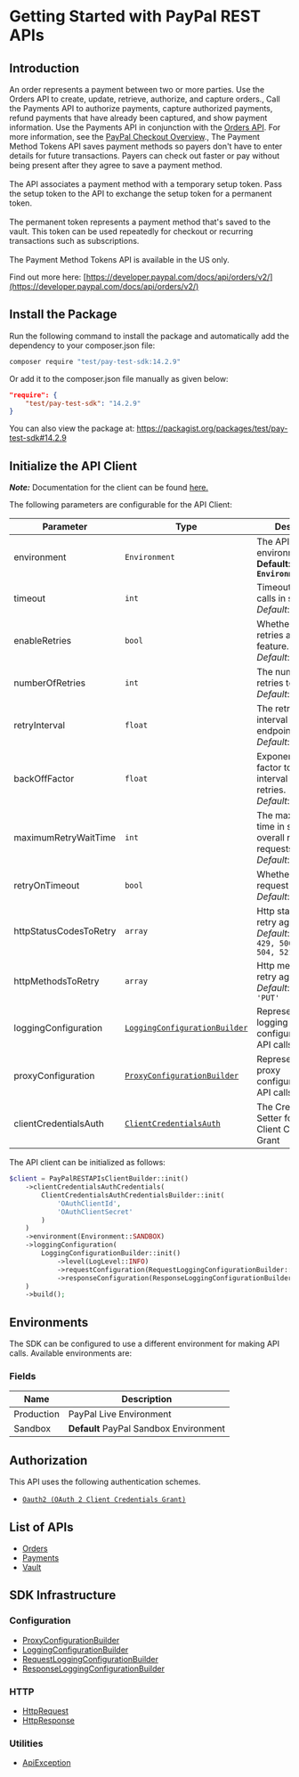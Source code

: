 
# Getting Started with PayPal REST APIs

## Introduction

An order represents a payment between two or more parties. Use the Orders API to create, update, retrieve, authorize, and capture orders., Call the Payments API to authorize payments, capture authorized payments, refund payments that have already been captured, and show payment information. Use the Payments API in conjunction with the <a href="/docs/api/orders/v2/">Orders API</a>. For more information, see the <a href="/docs/checkout/">PayPal Checkout Overview</a>., The Payment Method Tokens API saves payment methods so payers don't have to enter details for future transactions. Payers can check out faster or pay without being present after they agree to save a payment method.<br><br>The API associates a payment method with a temporary setup token. Pass the setup token to the API to exchange the setup token for a permanent token.<br><br>The permanent token represents a payment method that's saved to the vault. This token can be used repeatedly for checkout or recurring transactions such as subscriptions.<br><br>The Payment Method Tokens API is available in the US only.

Find out more here: [https://developer.paypal.com/docs/api/orders/v2/](https://developer.paypal.com/docs/api/orders/v2/)

## Install the Package

Run the following command to install the package and automatically add the dependency to your composer.json file:

```bash
composer require "test/pay-test-sdk:14.2.9"
```

Or add it to the composer.json file manually as given below:

```json
"require": {
    "test/pay-test-sdk": "14.2.9"
}
```

You can also view the package at:
https://packagist.org/packages/test/pay-test-sdk#14.2.9

## Initialize the API Client

**_Note:_** Documentation for the client can be found [here.](https://www.github.com/tahaali2000/pay-test-php-sdk/tree/14.2.9/doc/client.md)

The following parameters are configurable for the API Client:

| Parameter | Type | Description |
|  --- | --- | --- |
| environment | `Environment` | The API environment. <br> **Default: `Environment.SANDBOX`** |
| timeout | `int` | Timeout for API calls in seconds.<br>*Default*: `0` |
| enableRetries | `bool` | Whether to enable retries and backoff feature.<br>*Default*: `false` |
| numberOfRetries | `int` | The number of retries to make.<br>*Default*: `0` |
| retryInterval | `float` | The retry time interval between the endpoint calls.<br>*Default*: `1` |
| backOffFactor | `float` | Exponential backoff factor to increase interval between retries.<br>*Default*: `2` |
| maximumRetryWaitTime | `int` | The maximum wait time in seconds for overall retrying requests.<br>*Default*: `0` |
| retryOnTimeout | `bool` | Whether to retry on request timeout.<br>*Default*: `true` |
| httpStatusCodesToRetry | `array` | Http status codes to retry against.<br>*Default*: `408, 413, 429, 500, 502, 503, 504, 521, 522, 524` |
| httpMethodsToRetry | `array` | Http methods to retry against.<br>*Default*: `'GET', 'PUT'` |
| loggingConfiguration | [`LoggingConfigurationBuilder`](https://www.github.com/tahaali2000/pay-test-php-sdk/tree/14.2.9/doc/logging-configuration-builder.md) | Represents the logging configurations for API calls |
| proxyConfiguration | [`ProxyConfigurationBuilder`](https://www.github.com/tahaali2000/pay-test-php-sdk/tree/14.2.9/doc/proxy-configuration-builder.md) | Represents the proxy configurations for API calls |
| clientCredentialsAuth | [`ClientCredentialsAuth`](https://www.github.com/tahaali2000/pay-test-php-sdk/tree/14.2.9/doc/auth/oauth-2-client-credentials-grant.md) | The Credentials Setter for OAuth 2 Client Credentials Grant |

The API client can be initialized as follows:

```php
$client = PayPalRESTAPIsClientBuilder::init()
    ->clientCredentialsAuthCredentials(
        ClientCredentialsAuthCredentialsBuilder::init(
            'OAuthClientId',
            'OAuthClientSecret'
        )
    )
    ->environment(Environment::SANDBOX)
    ->loggingConfiguration(
        LoggingConfigurationBuilder::init()
            ->level(LogLevel::INFO)
            ->requestConfiguration(RequestLoggingConfigurationBuilder::init()->body(true))
            ->responseConfiguration(ResponseLoggingConfigurationBuilder::init()->headers(true))
    )
    ->build();
```

## Environments

The SDK can be configured to use a different environment for making API calls. Available environments are:

### Fields

| Name | Description |
|  --- | --- |
| Production | PayPal Live Environment |
| Sandbox | **Default** PayPal Sandbox Environment |

## Authorization

This API uses the following authentication schemes.

* [`Oauth2 (OAuth 2 Client Credentials Grant)`](https://www.github.com/tahaali2000/pay-test-php-sdk/tree/14.2.9/doc/auth/oauth-2-client-credentials-grant.md)

## List of APIs

* [Orders](https://www.github.com/tahaali2000/pay-test-php-sdk/tree/14.2.9/doc/controllers/orders.md)
* [Payments](https://www.github.com/tahaali2000/pay-test-php-sdk/tree/14.2.9/doc/controllers/payments.md)
* [Vault](https://www.github.com/tahaali2000/pay-test-php-sdk/tree/14.2.9/doc/controllers/vault.md)

## SDK Infrastructure

### Configuration

* [ProxyConfigurationBuilder](https://www.github.com/tahaali2000/pay-test-php-sdk/tree/14.2.9/doc/proxy-configuration-builder.md)
* [LoggingConfigurationBuilder](https://www.github.com/tahaali2000/pay-test-php-sdk/tree/14.2.9/doc/logging-configuration-builder.md)
* [RequestLoggingConfigurationBuilder](https://www.github.com/tahaali2000/pay-test-php-sdk/tree/14.2.9/doc/request-logging-configuration-builder.md)
* [ResponseLoggingConfigurationBuilder](https://www.github.com/tahaali2000/pay-test-php-sdk/tree/14.2.9/doc/response-logging-configuration-builder.md)

### HTTP

* [HttpRequest](https://www.github.com/tahaali2000/pay-test-php-sdk/tree/14.2.9/doc/http-request.md)
* [HttpResponse](https://www.github.com/tahaali2000/pay-test-php-sdk/tree/14.2.9/doc/http-response.md)

### Utilities

* [ApiException](https://www.github.com/tahaali2000/pay-test-php-sdk/tree/14.2.9/doc/api-exception.md)

